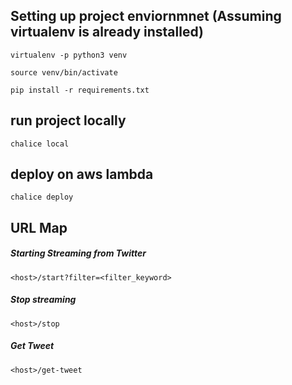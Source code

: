## Setting up project enviornmnet (Assuming virtualenv is already installed)

`virtualenv -p python3 venv`

`source venv/bin/activate`

`pip install -r requirements.txt`

## run project locally

`chalice local`

## deploy on aws lambda
`chalice deploy`


## URL Map
##### Starting Streaming from Twitter
`<host>/start?filter=<filter_keyword>`

##### Stop streaming
`<host>/stop`

##### Get Tweet
`<host>/get-tweet`
